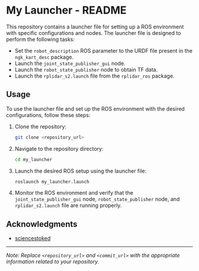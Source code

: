 # My Launcher - README

This repository contains a launcher file for setting up a ROS environment with specific configurations and nodes. The launcher file is designed to perform the following tasks:
- Set the `robot_description` ROS parameter to the URDF file present in the `ngk_kart_desc` package.
- Launch the `joint_state_publisher_gui` node.
- Launch the `robot_state_publisher` node to obtain TF data.
- Launch the `rplidar_s2.launch` file from the `rplidar_ros` package.

## Usage
To use the launcher file and set up the ROS environment with the desired configurations, follow these steps:

1. Clone the repository:

   ```bash
   git clone <repository_url>
   ```

2. Navigate to the repository directory:

   ```bash
   cd my_launcher
   ```

3. Launch the desired ROS setup using the launcher file:

   ```bash
   roslaunch my_launcher.launch
   ```

4. Monitor the ROS environment and verify that the `joint_state_publisher_gui` node, `robot_state_publisher` node, and `rplidar_s2.launch` file are running properly.


## Acknowledgments
- [sciencestoked](https://github.com/sciencestoked)

---

_Note: Replace `<repository_url>` and `<commit_url>` with the appropriate information related to your repository._

